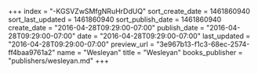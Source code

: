 +++
index = "-KGSVZwSMfgNRuHrDdUQ"
sort_create_date = 1461860940
sort_last_updated = 1461860940
sort_publish_date = 1461860940
create_date = "2016-04-28T09:29:00-07:00"
publish_date = "2016-04-28T09:29:00-07:00"
date = "2016-04-28T09:29:00-07:00"
last_updated = "2016-04-28T09:29:00-07:00"
preview_url = "3e967b13-f1c3-68ec-2574-ff4baa9761a2"
name = "Wesleyan"
title = "Wesleyan"
books_publisher = "publishers/wesleyan.md"
+++
